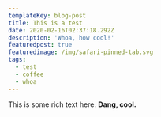 ```yaml
---
templateKey: blog-post
title: This is a test
date: 2020-02-16T02:37:18.292Z
description: 'Whoa, how cool!'
featuredpost: true
featuredimage: /img/safari-pinned-tab.svg
tags:
  - test
  - coffee
  - whoa
---
```

This is some rich text here. **Dang, cool.**
